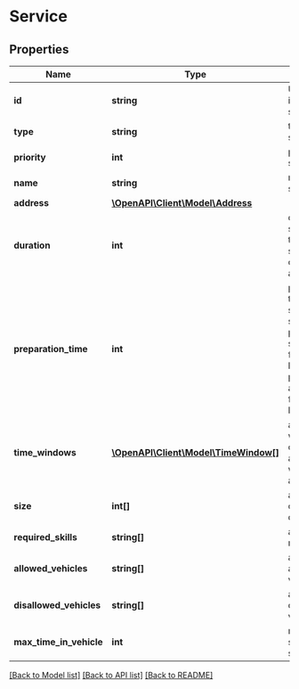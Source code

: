# Service

## Properties
Name | Type | Description | Notes
------------ | ------------- | ------------- | -------------
**id** | **string** | Unique identifier of service | [optional] 
**type** | **string** | type of service | [optional] 
**priority** | **int** | priority of service | [optional] 
**name** | **string** | name of service | [optional] 
**address** | [**\OpenAPI\Client\Model\Address**](Address.md) |  | [optional] 
**duration** | **int** | duration of service, i.e. time in seconds the corresponding activity takes | [optional] 
**preparation_time** | **int** | preparation time of service, e.g. search for a parking space. it only falls due if the location of previous activity differs from this location | [optional] 
**time_windows** | [**\OpenAPI\Client\Model\TimeWindow[]**](TimeWindow.md) | array of time windows. currently, only a single time window is allowed | [optional] 
**size** | **int[]** | array of capacity dimensions | [optional] 
**required_skills** | **string[]** | array of required skills | [optional] 
**allowed_vehicles** | **string[]** | array of allowed vehicle ids | [optional] 
**disallowed_vehicles** | **string[]** | array of disallowed vehicle ids | [optional] 
**max_time_in_vehicle** | **int** | max time service can stay in vehicle | [optional] 

[[Back to Model list]](../README.md#documentation-for-models) [[Back to API list]](../README.md#documentation-for-api-endpoints) [[Back to README]](../README.md)


